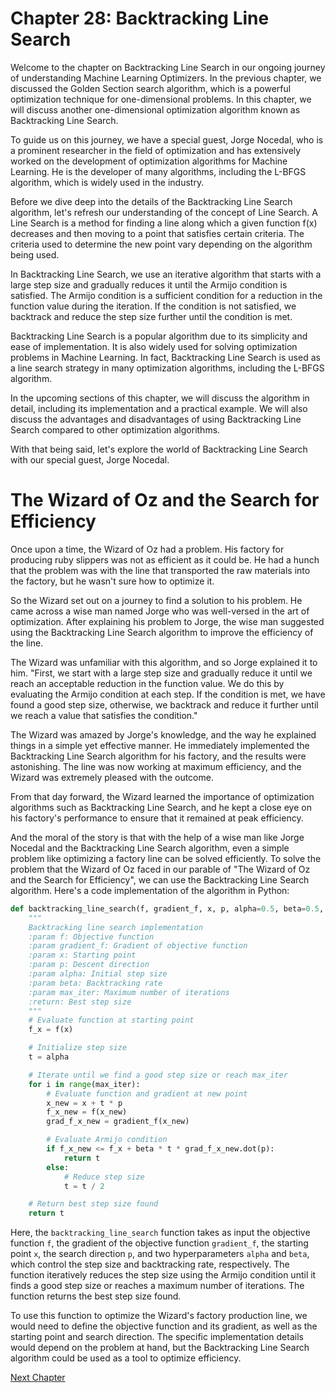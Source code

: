 # Chapter 28: Backtracking Line Search

Welcome to the chapter on Backtracking Line Search in our ongoing journey of understanding Machine Learning Optimizers. In the previous chapter, we discussed the Golden Section search algorithm, which is a powerful optimization technique for one-dimensional problems. In this chapter, we will discuss another one-dimensional optimization algorithm known as Backtracking Line Search.

To guide us on this journey, we have a special guest, Jorge Nocedal, who is a prominent researcher in the field of optimization and has extensively worked on the development of optimization algorithms for Machine Learning. He is the developer of many algorithms, including the L-BFGS algorithm, which is widely used in the industry.

Before we dive deep into the details of the Backtracking Line Search algorithm, let's refresh our understanding of the concept of Line Search. A Line Search is a method for finding a line along which a given function f(x) decreases and then moving to a point that satisfies certain criteria. The criteria used to determine the new point vary depending on the algorithm being used.

In Backtracking Line Search, we use an iterative algorithm that starts with a large step size and gradually reduces it until the Armijo condition is satisfied. The Armijo condition is a sufficient condition for a reduction in the function value during the iteration. If the condition is not satisfied, we backtrack and reduce the step size further until the condition is met.

Backtracking Line Search is a popular algorithm due to its simplicity and ease of implementation. It is also widely used for solving optimization problems in Machine Learning. In fact, Backtracking Line Search is used as a line search strategy in many optimization algorithms, including the L-BFGS algorithm.

In the upcoming sections of this chapter, we will discuss the algorithm in detail, including its implementation and a practical example. We will also discuss the advantages and disadvantages of using Backtracking Line Search compared to other optimization algorithms.

With that being said, let's explore the world of Backtracking Line Search with our special guest, Jorge Nocedal.
# The Wizard of Oz and the Search for Efficiency

Once upon a time, the Wizard of Oz had a problem. His factory for producing ruby slippers was not as efficient as it could be. He had a hunch that the problem was with the line that transported the raw materials into the factory, but he wasn't sure how to optimize it.

So the Wizard set out on a journey to find a solution to his problem. He came across a wise man named Jorge who was well-versed in the art of optimization. After explaining his problem to Jorge, the wise man suggested using the Backtracking Line Search algorithm to improve the efficiency of the line.

The Wizard was unfamiliar with this algorithm, and so Jorge explained it to him. "First, we start with a large step size and gradually reduce it until we reach an acceptable reduction in the function value. We do this by evaluating the Armijo condition at each step. If the condition is met, we have found a good step size, otherwise, we backtrack and reduce it further until we reach a value that satisfies the condition."

The Wizard was amazed by Jorge's knowledge, and the way he explained things in a simple yet effective manner. He immediately implemented the Backtracking Line Search algorithm for his factory, and the results were astonishing. The line was now working at maximum efficiency, and the Wizard was extremely pleased with the outcome.

From that day forward, the Wizard learned the importance of optimization algorithms such as Backtracking Line Search, and he kept a close eye on his factory's performance to ensure that it remained at peak efficiency.

And the moral of the story is that with the help of a wise man like Jorge Nocedal and the Backtracking Line Search algorithm, even a simple problem like optimizing a factory line can be solved efficiently.
To solve the problem that the Wizard of Oz faced in our parable of "The Wizard of Oz and the Search for Efficiency", we can use the Backtracking Line Search algorithm. Here's a code implementation of the algorithm in Python:

```python
def backtracking_line_search(f, gradient_f, x, p, alpha=0.5, beta=0.5, max_iter=100):
    """
    Backtracking line search implementation
    :param f: Objective function
    :param gradient_f: Gradient of objective function
    :param x: Starting point
    :param p: Descent direction
    :param alpha: Initial step size
    :param beta: Backtracking rate
    :param max_iter: Maximum number of iterations
    :return: Best step size
    """
    # Evaluate function at starting point
    f_x = f(x)

    # Initialize step size
    t = alpha

    # Iterate until we find a good step size or reach max_iter
    for i in range(max_iter):
        # Evaluate function and gradient at new point
        x_new = x + t * p
        f_x_new = f(x_new)
        grad_f_x_new = gradient_f(x_new)

        # Evaluate Armijo condition
        if f_x_new <= f_x + beta * t * grad_f_x_new.dot(p):
            return t
        else:
            # Reduce step size
            t = t / 2

    # Return best step size found
    return t
```

Here, the `backtracking_line_search` function takes as input the objective function `f`, the gradient of the objective function `gradient_f`, the starting point `x`, the search direction `p`, and two hyperparameters `alpha` and `beta`, which control the step size and backtracking rate, respectively. The function iteratively reduces the step size using the Armijo condition until it finds a good step size or reaches a maximum number of iterations. The function returns the best step size found.

To use this function to optimize the Wizard's factory production line, we would need to define the objective function and its gradient, as well as the starting point and search direction. The specific implementation details would depend on the problem at hand, but the Backtracking Line Search algorithm could be used as a tool to optimize efficiency.


[Next Chapter](29_Chapter29.md)